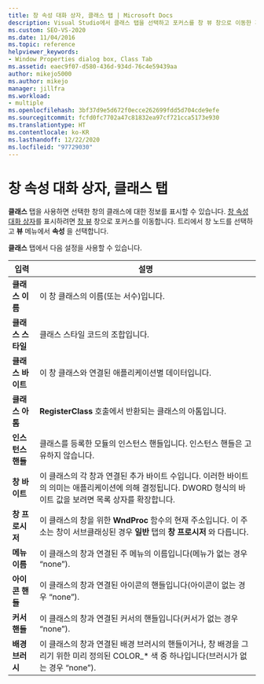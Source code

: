 ```yaml
---
title: 창 속성 대화 상자, 클래스 탭 | Microsoft Docs
description: Visual Studio에서 클래스 탭을 선택하고 포커스를 창 뷰 창으로 이동한 후 창 노드를 선택하고 뷰 > 속성을 선택하여 창 속성 대화 상자를 표시합니다.
ms.custom: SEO-VS-2020
ms.date: 11/04/2016
ms.topic: reference
helpviewer_keywords:
- Window Properties dialog box, Class Tab
ms.assetid: eaec9f07-d580-436d-934d-76c4e59439aa
author: mikejo5000
ms.author: mikejo
manager: jillfra
ms.workload:
- multiple
ms.openlocfilehash: 3bf37d9e5d672f0ecce262699fdd5d704cde9efe
ms.sourcegitcommit: fcfd0fc7702a47c81832ea97cf721cca5173e930
ms.translationtype: HT
ms.contentlocale: ko-KR
ms.lasthandoff: 12/22/2020
ms.locfileid: "97729030"
---
```

# <a name="class-tab-window-properties-dialog-box"></a>창 속성 대화 상자, 클래스 탭
**클래스** 탭을 사용하면 선택한 창의 클래스에 대한 정보를 표시할 수 있습니다. [창 속성 대화 상자](../debugger/window-properties-dialog-box.md)를 표시하려면 [창 뷰](../debugger/windows-view.md) 창으로 포커스를 이동합니다. 트리에서 창 노드를 선택하고 **뷰** 메뉴에서 **속성** 을 선택합니다.

 **클래스** 탭에서 다음 설정을 사용할 수 있습니다.

|입력|설명|
|-----------|-----------------|
|**클래스 이름**|이 창 클래스의 이름(또는 서수)입니다.|
|**클래스 스타일**|클래스 스타일 코드의 조합입니다.|
|**클래스 바이트**|이 창 클래스와 연결된 애플리케이션별 데이터입니다.|
|**클래스 아톰**|**RegisterClass** 호출에서 반환되는 클래스의 아톰입니다.|
|**인스턴스 핸들**|클래스를 등록한 모듈의 인스턴스 핸들입니다. 인스턴스 핸들은 고유하지 않습니다.|
|**창 바이트**|이 클래스의 각 창과 연결된 추가 바이트 수입니다. 이러한 바이트의 의미는 애플리케이션에 의해 결정됩니다. DWORD 형식의 바이트 값을 보려면 목록 상자를 확장합니다.|
|**창 프로시저**|이 클래스의 창을 위한 **WndProc** 함수의 현재 주소입니다. 이 주소는 창이 서브클래싱된 경우 **일반** 탭의 **창 프로시저** 와 다릅니다.|
|**메뉴 이름**|이 클래스의 창과 연결된 주 메뉴의 이름입니다(메뉴가 없는 경우 “none”).|
|**아이콘 핸들**|이 클래스의 창과 연결된 아이콘의 핸들입니다(아이콘이 없는 경우 “none”).|
|**커서 핸들**|이 클래스의 창과 연결된 커서의 핸들입니다(커서가 없는 경우 “none”).|
|**배경 브러시**|이 클래스의 창과 연결된 배경 브러시의 핸들이거나, 창 배경을 그리기 위한 미리 정의된 COLOR_* 색 중 하나입니다(브러시가 없는 경우 “none”).|